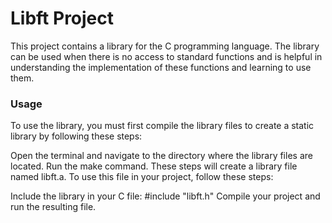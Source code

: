 # Libft Project
This project contains a library for the C programming language. The library can be used when there is no access to standard functions and is helpful in understanding the implementation of these functions and learning to use them.

### Usage
To use the library, you must first compile the library files to create a static library by following these steps:

Open the terminal and navigate to the directory where the library files are located.
Run the make command.
These steps will create a library file named libft.a. To use this file in your project, follow these steps:

Include the library in your C file: #include "libft.h"
Compile your project and run the resulting file.
